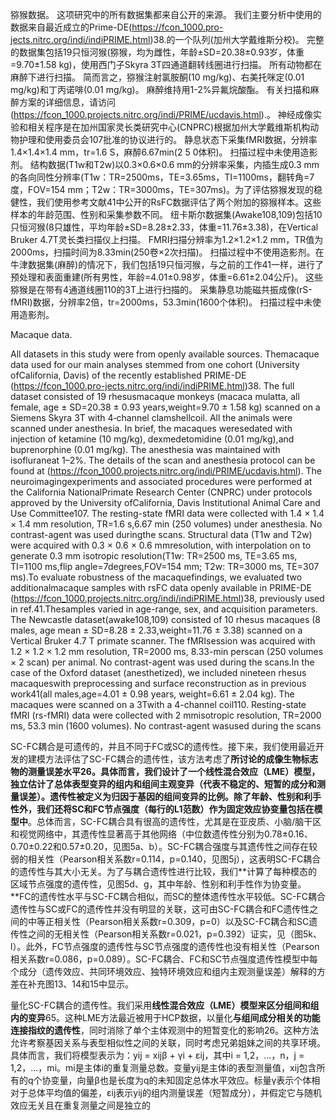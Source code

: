 猕猴数据。
这项研究中的所有数据集都来自公开的来源。
我们主要分析中使用的数据来自最近成立的Prime-DE(https://fcon_1000.pro-jects.nitrc.org/indi/indiPRIME.html)38.的一个队列(加州大学戴维斯分校)。
完整的数据集包括19只恒河猴(猕猴，均为雌性，年龄±SD=20.38±0.93岁，体重=9.70±1.58 kg)，使用西门子Skyra 3T四通道翻转线圈进行扫描。
所有动物都在麻醉下进行扫描。
简而言之，猕猴注射氯胺酮(10 mg/kg)、右美托咪定(0.01 mg/kg)和丁丙诺啡(0.01 mg/kg)。
麻醉维持用1-2%异氟烷酸酯。
有关扫描和麻醉方案的详细信息，请访问(https://fcon_1000.projects.nitrc.org/indi/PRIME/ucdavis.html).。
神经成像实验和相关程序是在加州国家灵长类研究中心(CNPRC)根据加州大学戴维斯机构动物护理和使用委员会107批准的协议进行的。
静息状态下采集fMRI数据，分辨率1.4×1.4×1.4 mm，tr=1.6 S，麻醉6.67min(2 5 0体积)。
扫描过程中未使用造影剂。
结构数据(T1w和T2w)以0.3×0.6×0.6 mm的分辨率采集，内插生成0.3 mm的各向同性分辨率(T1w：TR=2500ms，TE=3.65ms，TI=1100ms，翻转角=7度，FOV=154 mm；T2w：TR=3000ms，TE=307ms)。为了评估猕猴发现的稳健性，我们使用参考文献41中公开的RsFC数据评估了两个附加的猕猴样本。这些样本的年龄范围、性别和采集参数不同。
纽卡斯尔数据集(Awake108,109)包括10只恒河猴(8只雄性，平均年龄±SD=8.28±2.33，体重=11.76±3.38)，在Vertical Bruker 4.7T灵长类扫描仪上扫描。
FMRI扫描分辨率为1.2×1.2×1.2 mm，TR值为2000ms，扫描时间为8.33min(250卷×2次扫描)。
扫描过程中不使用造影剂。在牛津数据集(麻醉)的情况下，我们包括19只恒河猴，与之前的工作41一样，进行了预处理和表面重建(所有男性，年龄=4.01±0.98岁，体重=6.61±2.04公斤)。
这些猕猴是在带有4通道线圈110的3T上进行扫描的。
采集静息功能磁共振成像(rS-fMRI)数据，分辨率2倍，tr=2000ms，53.3min(1600个体积)。
扫描过程中未使用造影剂。



Macaque data. 

All datasets in this study were from openly available sources. Themacaque data used for our main analyses stemmed from one cohort (University ofCalifornia, Davis) of the recently established PRIME-DE (https://fcon_1000.pro-jects.nitrc.org/indi/indiPRIME.html)38. The full dataset consisted of 19 rhesusmacaque monkeys (macaca mulatta, all female, age ± SD=20.38 ± 0.93 years,weight=9.70 ± 1.58 kg) scanned on a Siemens Skyra 3T with 4‐channel clamshellcoil. All the animals were scanned under anesthesia. In brief, the macaques weresedated with injection of ketamine (10 mg/kg), dexmedetomidine (0.01 mg/kg),and buprenorphine (0.01 mg/kg). The anesthesia was maintained with isofluraneat 1–2%. The details of the scan and anesthesia protocol can be found at (https://fcon_1000.projects.nitrc.org/indi/PRIME/ucdavis.html). The neuroimagingexperiments and associated procedures were performed at the California NationalPrimate Research Center (CNPRC) under protocols approved by the University ofCalifornia, Davis Institutional Animal Care and Use Committee107. The resting-state fMRI data were collected with 1.4 × 1.4 × 1.4 mm resolution, TR=1.6 s,6.67 min (250 volumes) under anesthesia. No contrast-agent was used duringthe scans. Structural data (T1w and T2w) were acquired with 0.3 × 0.6 × 0.6 mmresolution, with interpolation on to generate 0.3 mm isotropic resolution(T1w: TR=2500 ms, TE=3.65 ms, TI=1100 ms,flip angle=7degrees,FOV=154 mm; T2w: TR=3000 ms, TE=307 ms).To evaluate robustness of the macaquefindings, we evaluated two additionalmacaque samples with rsFC data openly available in PRIME-DE (https://fcon_1000.projects.nitrc.org/indi/indiPRIME.html)38, previously used in ref.41.Thesamples varied in age-range, sex, and acquisition parameters. The Newcastle dataset(awake108,109) consisted of 10 rhesus macaques (8 males, age mean ± SD=8.28 ± 2.33,weight=11.76 ± 3.38) scanned on a Vertical Bruker 4.7 T primate scanner. The fMRIsession was acquired with 1.2 × 1.2 × 1.2 mm resolution, TR=2000 ms, 8.33-min perscan (250 volumes × 2 scan) per animal. No contrast-agent was used during the scans.In the case of the Oxford dataset (anesthetized), we included nineteen rhesus macaqueswith preprocessing and surface reconstruction as in previous work41(all males,age=4.01 ± 0.98 years, weight=6.61 ± 2.04 kg). The macaques were scanned on a 3Twith a 4-channel coil110. Resting-state fMRI (rs-fMRI) data were collected with 2 mmisotropic resolution, TR=2000 ms, 53.3 min (1600 volumes). No contrast-agent wasused during the scans





SC-FC耦合是可遗传的，并且不同于FC或SC的遗传性。接下来，我们使用最近开发的建模方法评估了SC-FC耦合的遗传性，该方法考虑了**所讨论的成像生物标志物的测量误差水平26。具体而言，我们设计了一个线性混合效应（LME）模型，独立估计了总体表型变异的组内和组间主观变异（代表不稳定的、短暂的成分和测量误差）。遗传性被定义为归因于基因的组间变异的比例。除了年龄、性别和利手性外，我们还将SC和FC节点强度（每行的L1范数）作为固定效应协变量包括在模型中**。总体而言，SC-FC耦合具有很高的遗传性，尤其是在亚皮质、小脑/脑干区和视觉网络中，其遗传性显著高于其他网络（中位数遗传性分别为0.78±0.16、0.70±0.22和0.57±0.20，见图5a、b）。SC-FC耦合强度与其遗传性之间存在较弱的相关性（Pearson相关系数r=0.114，p=0.140，见图5j），这表明SC-FC耦合的遗传性与其大小无关。为了与耦合遗传性进行比较，我们**计算了每种模态的区域节点强度的遗传性，见图5d、g，其中年龄、性别和利手性作为协变量。**FC的遗传性水平与SC-FC耦合相似，而SC的整体遗传性水平较低。SC-FC耦合遗传性与SC或FC的遗传性并没有明显的关联，这可由SC-FC耦合和FC遗传性之间的中等正相关性（Pearson相关系数r=0.309，p=0）以及SC-FC耦合和SC遗传性之间的无相关性（Pearson相关系数r=0.021，p=0.392）证实，见（图5k、l）。此外，FC节点强度的遗传性与SC节点强度的遗传性也没有相关性（Pearson相关系数r=0.086，p=0.089）。SC-FC耦合、FC和SC节点强度遗传性模型中每个成分（遗传效应、共同环境效应、独特环境效应和组内主观测量误差）解释的方差在补充图13、14和15中显示。



量化SC-FC耦合的遗传性。我们采用**线性混合效应（LME）模型来区分组间和组内的变异**65。这种LME方法最近被用于HCP数据，以量化**与组间成分相关的功能连接指纹的遗传性**，同时消除了单个主体观测中的短暂变化的影响26。这种方法允许考察基因关系与表型相似性之间的关联，同时考虑兄弟姐妹之间的共享环境。具体而言，我们将模型表示为：yij = xijβ + γi + εij，其中i = 1,2，...，n，j = 1,2，...，mi。mi是主体i的重复测量总数。变量yij是主体i的表型测量值，xij包含所有的q个协变量，向量β也是长度为q的未知固定总体水平效应。标量γ表示个体相对于总体平均值的偏差，εij表示yij的组内测量误差（短暂成分），并假定它与随机效应无关且在重复测量之间是独立的